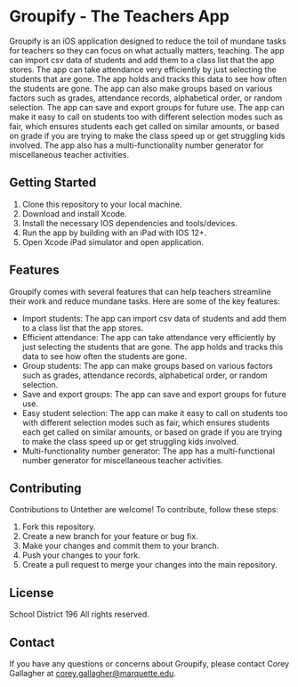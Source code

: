 # Groupify - The Teachers App
Groupify is an iOS application designed to reduce the toil of mundane tasks for teachers so they can focus on what actually matters, teaching. The app can import csv data of students and add them to a class list that the app stores. The app can take attendance very efficiently by just selecting the students that are gone. The app holds and tracks this data to see how often the students are gone. The app can also make groups based on various factors such as grades, attendance records, alphabetical order, or random selection. The app can save and export groups for future use. The app can make it easy to call on students too with different selection modes such as fair, which ensures students each get called on similar amounts, or based on grade if you are trying to make the class speed up or get struggling kids involved. The app also has a multi-functionality number generator for miscellaneous teacher activities.

## Getting Started
1. Clone this repository to your local machine.
2. Download and install Xcode.
2. Install the necessary IOS dependencies and tools/devices.
4. Run the app by building with an iPad with IOS 12+.
5. Open Xcode iPad simulator and open application.

## Features
Groupify comes with several features that can help teachers streamline their work and reduce mundane tasks. Here are some of the key features:

- Import students: The app can import csv data of students and add them to a class list that the app stores.
- Efficient attendance: The app can take attendance very efficiently by just selecting the students that are gone. The app holds and tracks this data to see how often the students are gone.
- Group students: The app can make groups based on various factors such as grades, attendance records, alphabetical order, or random selection.
- Save and export groups: The app can save and export groups for future use.
- Easy student selection: The app can make it easy to call on students too with different selection modes such as fair, which ensures students each get called on similar amounts, or based on grade if you are trying to make the class speed up or get struggling kids involved.
- Multi-functionality number generator: The app has a multi-functional number generator for miscellaneous teacher activities.

## Contributing
Contributions to Untether are welcome! To contribute, follow these steps:

1. Fork this repository.
2. Create a new branch for your feature or bug fix.
3. Make your changes and commit them to your branch.
4. Push your changes to your fork.
5. Create a pull request to merge your changes into the main repository.

## License
School District 196 All rights reserved.

## Contact
If you have any questions or concerns about Groupify, please contact Corey Gallagher at corey.gallagher@marquette.edu.
